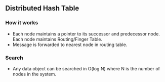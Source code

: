 ## Distributed Hash Table
### How it works
- Each node maintains a pointer to its successor and predecessor node. Each node maintains Routing/Finger Table.
- Message is forwarded to nearest node in routing table.

### Search
- Any data object can be searched in O(log N) where N is the number of nodes in the system.
